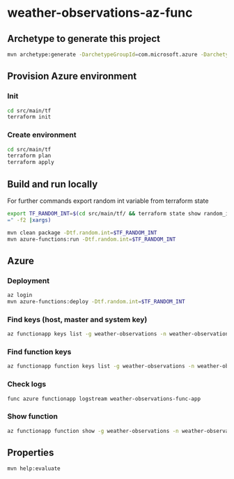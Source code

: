 # weather-observations-az-func
## Archetype to generate this project
```bash
mvn archetype:generate -DarchetypeGroupId=com.microsoft.azure -DarchetypeArtifactId=azure-functions-archetype -DjavaVersion=11
```

## Provision Azure environment
### Init
```bash
cd src/main/tf
terraform init
```

### Create environment
```bash
cd src/main/tf
terraform plan
terraform apply
```

## Build and run locally
For further commands export random int variable from terraform state
```bash
export TF_RANDOM_INT=$(cd src/main/tf/ && terraform state show random_integer.this |grep result | cut -d "
=" -f2 |xargs)
```

```bash
mvn clean package -Dtf.random.int=$TF_RANDOM_INT
mvn azure-functions:run -Dtf.random.int=$TF_RANDOM_INT
```

## Azure
### Deployment
```bash
az login
mvn azure-functions:deploy -Dtf.random.int=$TF_RANDOM_INT
```

### Find keys (host, master and system key)
```bash
az functionapp keys list -g weather-observations -n weather-observations-func-app
```

### Find function keys
```bash
az functionapp function keys list -g weather-observations -n weather-observations-func-app --function-name observations-v1
```

### Check logs
```bash
func azure functionapp logstream weather-observations-func-app
```

### Show function
```bash
az functionapp function show -g weather-observations -n weather-observations-func-app --function-name observations-v1
```

## Properties
```bash
mvn help:evaluate
```